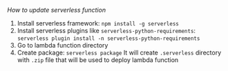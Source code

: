 *How to update serverless function*
1. Install serverless framework:
```npm install -g serverless```
2. Install serverless plugins like `serverless-python-requirements`:
```serverless plugin install -n serverless-python-requirements```
3. Go to lambda function directory
4. Create package:
```serverless package```
It will create `.serverless` directory with `.zip` file that will be used to deploy lambda function
